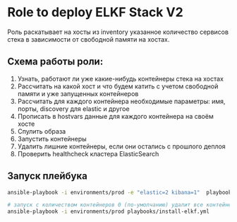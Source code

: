 # Role to deploy ELKF Stack V2

Роль раскатывает на хосты из inventory указанное количество сервисов стека в зависимости от свободной памяти на хостах.

## Схема работы роли:
1. Узнать, работают ли уже какие-нибудь контейнеры стека на хостах
2. Рассчитать на какой хост и что будем катить с учетом свободной памяти и уже запущенных контейнеров
3. Рассчитать для каждого контейнера необходимые параметры: имя, порты, discovery для elastic и другое
4. Прописать в hostvars данные для каждого контейнера на своём хосте
5. Спулить образа
6. Запустить контейнеры
7. Удалить лишние контейнеры, если они остались с прошлого деплоя
8. Проверить healthcheck кластера ElasticSearch

## Запуск плейбука
```bash
ansible-playbook -i environments/prod -e "elastic=2 kibana=1"  playbooks/install-elkf.yml 
```

```bash
# запуск с количеством контейнеров 0 (по-умолчанию) удалит все контейнеры кластера с хостов
ansible-playbook -i environments/prod playbooks/install-elkf.yml
```